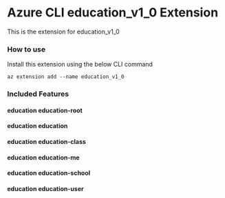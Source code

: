 # Azure CLI education_v1_0 Extension #
This is the extension for education_v1_0

### How to use ###
Install this extension using the below CLI command
```
az extension add --name education_v1_0
```

### Included Features ###
#### education education-root ####
#### education education ####
#### education education-class ####
#### education education-me ####
#### education education-school ####
#### education education-user ####